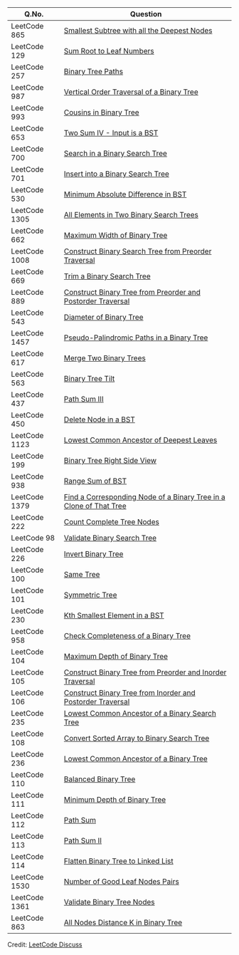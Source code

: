 | Q.No. |Question |
| --- | --- |
| LeetCode 865 | [Smallest Subtree with all the Deepest Nodes](https://grid47.xyz/posts/leetcode_865) |
| LeetCode 129 | [Sum Root to Leaf Numbers](https://grid47.xyz/posts/leetcode_129) |
| LeetCode 257 | [Binary Tree Paths](https://grid47.xyz/posts/leetcode_257) |
| LeetCode 987 | [Vertical Order Traversal of a Binary Tree](https://grid47.xyz/posts/leetcode_987) |
| LeetCode 993 | [Cousins in Binary Tree](https://grid47.xyz/posts/leetcode_993) |
| LeetCode 653 | [Two Sum IV - Input is a BST](https://grid47.xyz/posts/leetcode_653) |
| LeetCode 700 | [Search in a Binary Search Tree](https://grid47.xyz/posts/leetcode_700) |
| LeetCode 701 | [Insert into a Binary Search Tree](https://grid47.xyz/posts/leetcode_701) |
| LeetCode 530 | [Minimum Absolute Difference in BST](https://grid47.xyz/posts/leetcode_530) |
| LeetCode 1305 | [All Elements in Two Binary Search Trees](https://grid47.xyz/posts/leetcode_1305) |
| LeetCode 662 | [Maximum Width of Binary Tree](https://grid47.xyz/posts/leetcode_662) |
| LeetCode 1008 | [Construct Binary Search Tree from Preorder Traversal](https://grid47.xyz/posts/leetcode_1008) |
| LeetCode 669 | [Trim a Binary Search Tree](https://grid47.xyz/posts/leetcode_669) |
| LeetCode 889 | [Construct Binary Tree from Preorder and Postorder Traversal](https://grid47.xyz/posts/leetcode_889) |
| LeetCode 543 | [Diameter of Binary Tree](https://grid47.xyz/posts/leetcode_543) |
| LeetCode 1457 | [Pseudo-Palindromic Paths in a Binary Tree](https://grid47.xyz/posts/leetcode_1457) |
| LeetCode 617 | [Merge Two Binary Trees](https://grid47.xyz/posts/leetcode_617) |
| LeetCode 563 | [Binary Tree Tilt](https://grid47.xyz/posts/leetcode_563) |
| LeetCode 437 | [Path Sum III](https://grid47.xyz/posts/leetcode_437) |
| LeetCode 450 | [Delete Node in a BST](https://grid47.xyz/posts/leetcode_450) |
| LeetCode 1123 | [Lowest Common Ancestor of Deepest Leaves](https://grid47.xyz/posts/leetcode_1123) |
| LeetCode 199 | [Binary Tree Right Side View](https://grid47.xyz/posts/leetcode_199) |
| LeetCode 938 | [Range Sum of BST](https://grid47.xyz/posts/leetcode_938) |
| LeetCode 1379 | [Find a Corresponding Node of a Binary Tree in a Clone of That Tree](https://grid47.xyz/posts/leetcode_1379) |
| LeetCode 222 | [Count Complete Tree Nodes](https://grid47.xyz/posts/leetcode_222) |
| LeetCode 98 | [Validate Binary Search Tree](https://grid47.xyz/posts/leetcode_98) |
| LeetCode 226 | [Invert Binary Tree](https://grid47.xyz/posts/leetcode_226) |
| LeetCode 100 | [Same Tree](https://grid47.xyz/posts/leetcode_100) |
| LeetCode 101 | [Symmetric Tree](https://grid47.xyz/posts/leetcode_101) |
| LeetCode 230 | [Kth Smallest Element in a BST](https://grid47.xyz/posts/leetcode_230) |
| LeetCode 958 | [Check Completeness of a Binary Tree](https://grid47.xyz/posts/leetcode_958) |
| LeetCode 104 | [Maximum Depth of Binary Tree](https://grid47.xyz/posts/leetcode_104) |
| LeetCode 105 | [Construct Binary Tree from Preorder and Inorder Traversal](https://grid47.xyz/posts/leetcode_105) |
| LeetCode 106 | [Construct Binary Tree from Inorder and Postorder Traversal](https://grid47.xyz/posts/leetcode_106) |
| LeetCode 235 | [Lowest Common Ancestor of a Binary Search Tree](https://grid47.xyz/posts/leetcode_235) |
| LeetCode 108 | [Convert Sorted Array to Binary Search Tree](https://grid47.xyz/posts/leetcode_108) |
| LeetCode 236 | [Lowest Common Ancestor of a Binary Tree](https://grid47.xyz/posts/leetcode_236) |
| LeetCode 110 | [Balanced Binary Tree](https://grid47.xyz/posts/leetcode_110) |
| LeetCode 111 | [Minimum Depth of Binary Tree](https://grid47.xyz/posts/leetcode_111) |
| LeetCode 112 | [Path Sum](https://grid47.xyz/posts/leetcode_112) |
| LeetCode 113 | [Path Sum II](https://grid47.xyz/posts/leetcode_113) |
| LeetCode 114 | [Flatten Binary Tree to Linked List](https://grid47.xyz/posts/leetcode_114) |
| LeetCode 1530 | [Number of Good Leaf Nodes Pairs](https://grid47.xyz/posts/leetcode_1530) |
| LeetCode 1361 | [Validate Binary Tree Nodes](https://grid47.xyz/posts/leetcode_1361) |
| LeetCode 863 | [All Nodes Distance K in Binary Tree](https://grid47.xyz/posts/leetcode_863) |

Credit: [LeetCode Discuss](https://leetcode.com/discuss/study-guide/1212004/Binary-Trees-study-guide)